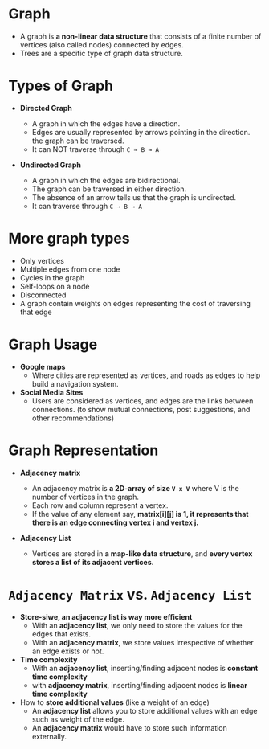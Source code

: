 # Graph

- A graph is **a non-linear data structure** that consists of a finite number of vertices (also called nodes) connected by edges.
- Trees are a specific type of graph data structure.

# Types of Graph

- **Directed Graph**

  - A graph in which the edges have a direction.
  - Edges are usually represented by arrows pointing in the direction. the graph can be traversed.
  - It can NOT traverse through `C → B → A`

- **Undirected Graph**
  - A graph in which the edges are bidirectional.
  - The graph can be traversed in either direction.
  - The absence of an arrow tells us that the graph is undirected.
  - It can traverse through `C → B → A`

# More graph types

- Only vertices
- Multiple edges from one node
- Cycles in the graph
- Self-loops on a node
- Disconnected
- A graph contain weights on edges representing the cost of traversing that edge

# Graph Usage

- **Google maps**
  - Where cities are represented as vertices, and roads as edges to help build a navigation system.
- **Social Media Sites**
  - Users are considered as vertices, and edges are the links between connections. (to show mutual connections, post suggestions, and other recommendations)

# Graph Representation

- **Adjacency matrix**

  - An adjacency matrix is **a 2D-array of size `V x V`** where V is the number of vertices in the graph.
  - Each row and column represent a vertex.
  - If the value of any element say, **matrix[i][j] is 1, it represents that there is an edge connecting vertex i and vertex j.**

- **Adjacency List**
  - Vertices are stored in **a map-like data structure**, and **every vertex stores a list of its adjacent vertices.**

# `Adjacency Matrix` vs. `Adjacency List`

- **Store-siwe, an adjacency list is way more efficient**
  - With an **adjacency list**, we only need to store the values for the edges that exists.
  - With an **adjacency matrix**, we store values irrespective of whether an edge exists or not.
- **Time complexity**
  - With an **adjacency list**, inserting/finding adjacent nodes is **constant time complexity**
  - with **adjacency matrix**, inserting/finding adjacent nodes is **linear time complexity**
- How to **store additional values** (like a weight of an edge)
  - An **adjacency list** allows you to store additional values with an edge such as weight of the edge.
  - An **adjacency matrix** would have to store such information externally.
